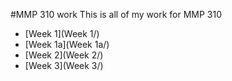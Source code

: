 #MMP 310 work
This is all of my work for MMP 310
- [Week 1](Week 1/)
- [Week 1a](Week 1a/)
- [Week 2](Week 2/)
- [Week 3](Week 3/)